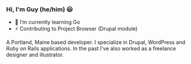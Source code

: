 <!-- <div align="center" dir="auto">
	<a target="_blank" rel="noopener noreferrer" href="https://guylyons.dev/art/jimly.png">
	<img width="300" src="https://guylyons.dev/art/jimly.png" alt="Hello. I'm Guy." style="max-width: 100%;">
	</a>
</div> -->

### Hi, I'm Guy (he/him) 😃‍
- 🌱 I’m currently learning Go
- ⚡ Contributing to Project Browser (Drupal module)

A Portland, Maine based developer. I specialize in Drupal, WordPress and Ruby on Rails applications. In the past I've also worked as a freelance designer and illustrator.

<!--
**guylyons/guylyons** is a ✨ _special_ ✨ repository because its `README.md` (this file) appears on your GitHub profile.

Here are some ideas to get you started:

- 🔭 I’m currently working on ...
- 🌱 I’m currently learning ...
- 👯 I’m looking to collaborate on ...
- 🤔 I’m looking for help with ...
- 💬 Ask me about ...
- 📫 How to reach me: ...
- 😄 Pronouns: ...
- ⚡ Fun fact: ...
-->
